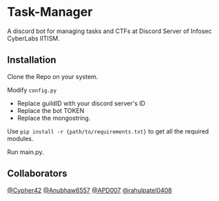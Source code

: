 # Task-Manager

A discord bot for managing tasks and CTFs at Discord Server of Infosec CyberLabs IITISM.

## Installation

Clone the Repo on your system.

Modify `config.py`
- Replace guildID with your discord server's ID
- Replace the bot TOKEN
- Replace the mongostring.

Use `pip install -r {path/to/requirements.txt}` to get all the required modules.

Run main.py.

## Collaborators

[@Cypher42](https://www.github.com/Cypher42)    [@Anubhaw6557](https://www.github.com/Anubhaw6557)
[@APD007](https://www.github.com/APD007) [@rahulpatel0408](https://www.github.com/rahulpatel0408)    
